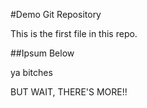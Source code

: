 #Demo Git Repository

This is the first file in this repo.

##Ipsum Below


ya bitches

BUT WAIT, THERE'S MORE!!
